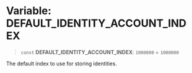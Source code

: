 # Variable: DEFAULT\_IDENTITY\_ACCOUNT\_INDEX

> `const` **DEFAULT\_IDENTITY\_ACCOUNT\_INDEX**: `1000000` = `1000000`

The default index to use for storing identities.
